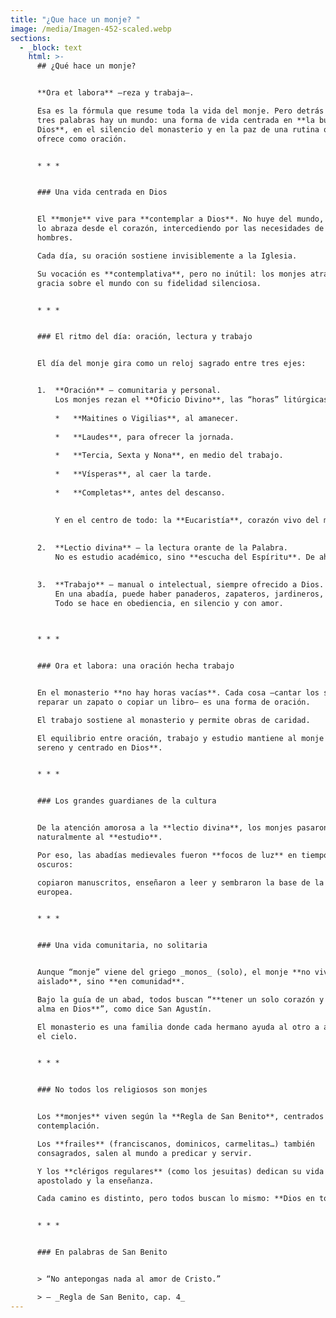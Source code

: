 ```yaml
---
title: "¿Que hace un monje? "
image: /media/Imagen-452-scaled.webp
sections:
  - _block: text
    html: >-
      ## ¿Qué hace un monje?


      **Ora et labora** —reza y trabaja—.  

      Esa es la fórmula que resume toda la vida del monje. Pero detrás de esas
      tres palabras hay un mundo: una forma de vida centrada en **la búsqueda de
      Dios**, en el silencio del monasterio y en la paz de una rutina que se
      ofrece como oración.


      * * *


      ### Una vida centrada en Dios


      El **monje** vive para **contemplar a Dios**. No huye del mundo, sino que
      lo abraza desde el corazón, intercediendo por las necesidades de todos los
      hombres.  

      Cada día, su oración sostiene invisiblemente a la Iglesia.  

      Su vocación es **contemplativa**, pero no inútil: los monjes atraen la
      gracia sobre el mundo con su fidelidad silenciosa.


      * * *


      ### El ritmo del día: oración, lectura y trabajo


      El día del monje gira como un reloj sagrado entre tres ejes:


      1.  **Oración** – comunitaria y personal.  
          Los monjes rezan el **Oficio Divino**, las “horas” litúrgicas que marcan el día:
          
          *   **Maitines o Vigilias**, al amanecer.
              
          *   **Laudes**, para ofrecer la jornada.
              
          *   **Tercia, Sexta y Nona**, en medio del trabajo.
              
          *   **Vísperas**, al caer la tarde.
              
          *   **Completas**, antes del descanso.
              
          
          Y en el centro de todo: la **Eucaristía**, corazón vivo del monasterio.

          
      2.  **Lectio divina** – la lectura orante de la Palabra.  
          No es estudio académico, sino **escucha del Espíritu**. De ahí nacieron las grandes bibliotecas benedictinas que conservaron la cultura cristiana y grecorromana durante siglos.

          
      3.  **Trabajo** – manual o intelectual, siempre ofrecido a Dios.  
          En una abadía, puede haber panaderos, zapateros, jardineros, encuadernadores, músicos, bibliotecarios o maestros.  
          Todo se hace en obediencia, en silencio y con amor.

          

      * * *


      ### Ora et labora: una oración hecha trabajo


      En el monasterio **no hay horas vacías**. Cada cosa —cantar los salmos,
      reparar un zapato o copiar un libro— es una forma de oración.  

      El trabajo sostiene al monasterio y permite obras de caridad.  

      El equilibrio entre oración, trabajo y estudio mantiene al monje **en paz,
      sereno y centrado en Dios**.


      * * *


      ### Los grandes guardianes de la cultura


      De la atención amorosa a la **lectio divina**, los monjes pasaron
      naturalmente al **estudio**.  

      Por eso, las abadías medievales fueron **focos de luz** en tiempos
      oscuros:  

      copiaron manuscritos, enseñaron a leer y sembraron la base de la cultura
      europea.


      * * *


      ### Una vida comunitaria, no solitaria


      Aunque “monje” viene del griego _monos_ (solo), el monje **no vive
      aislado**, sino **en comunidad**.  

      Bajo la guía de un abad, todos buscan “**tener un solo corazón y una sola
      alma en Dios**”, como dice San Agustín.  

      El monasterio es una familia donde cada hermano ayuda al otro a alcanzar
      el cielo.


      * * *


      ### No todos los religiosos son monjes


      Los **monjes** viven según la **Regla de San Benito**, centrados en la
      contemplación.  

      Los **frailes** (franciscanos, dominicos, carmelitas…) también
      consagrados, salen al mundo a predicar y servir.  

      Y los **clérigos regulares** (como los jesuitas) dedican su vida al
      apostolado y la enseñanza.  

      Cada camino es distinto, pero todos buscan lo mismo: **Dios en todo**.


      * * *


      ### En palabras de San Benito


      > “No antepongas nada al amor de Cristo.”  

      > — _Regla de San Benito, cap. 4_
---
```

